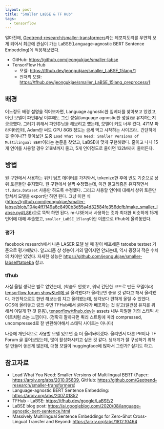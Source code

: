 ```yaml
---
layout: post
title: "Smaller LaBSE & TF Hub"
tags:
  - tensorflow
---
```


얼마전에, [Geotrend-research/smaller-transformers](https://github.com/Geotrend-research/smaller-transformers)라는 레포지토리를 우연히 보게 되어서 최근에 관심이 가는 LaBSE(Language-agnostic BERT Sentence Embedding)에 적용해보았다.

* GitHub: <https://github.com/jeongukjae/smaller-labse>
* TensorFlow Hub
  * 모델: <https://tfhub.dev/jeongukjae/smaller_LaBSE_15lang/1>
  * 전처리 모델: <https://tfhub.dev/jeongukjae/smaller_LaBSE_15lang_preprocess/1>

## 배경

어느정도 배경 설명을 적어보자면, Language agnostic한 임베더를 찾아보고 있었고, 이런 모델이 파인튜닝 이후에도 그런 성질(language agnostic한 성질)을 유지하는지 궁금했다. 그러기 위해서 파인튜닝을 해보려고 헀는데, 모델이 커도 너무 컸다. 471M 파라미터인데, Adam만 써도 GPU 8GB 정도는 금세 먹고 시작하는 사이즈라.. 간단하게 못 줄이나?? 찾아보던 도중 `Load What You Need: Smaller Versions of Multilingual BERT`이라는 논문을 찾았고, LaBSE에 맞게 구현해봤다. 줄이고 나니 15개 언어를 사용할 경우 219M까지 줄고, 5개 언어정도로 줄이면 132M까지 줄어든다.

## 방법

원 구현에서 사용하는 위키 덤프 데이터를 가져와서, tokenize한 후에 빈도 기준으로 상위 토큰들만 유지했다. 원 구현에서 살짝 수정했는데, 이건 알고리즘은 유지하면서 `tf.data.Dataset` 사용만 하도록 수정했다. 그리고 사용할 언어에 대해서 상위 토큰만 합쳐서 모델을 export만 하면 된다. 그냥 이런 식(<https://github.com/jeongukjae/smaller-labse/blob/104e4ff7f49a6c8490b3d55a4d32584fe356dcfb/make_smaller_labse.py#L86>)으로 뚝딱 하면 된다. m-USE에서 사용하는 것과 최대한 비슷하게 15개 언어에 대해 추출했고, `smaller_LaBSE_15lang`이란 이름으로 tfhub에 올려놓았다.

### 평가

facebook research에서 나온 LASER 모델 낼 때 같이 배포해준 tatoeba testset 기준으로 평가해봤다. 알고리즘 상 성능이 거의 떨어지면 안되는데, 역시 굉장히 적은 수치의 차이만 있었다. 자세한 성능은 <https://github.com/jeongukjae/smaller-labse#tatoeba> 참고.

### tfhub

사실 올릴 생각은 별로 없었는데, (학습도 안했고, 워낙 간단한 코드로 만든 모델이라) [tensorflow forum show&tell에 글](https://discuss.tensorflow.org/t/reducing-the-parameter-size-of-labse-language-agnostic-bert-sentence-embedding-for-practical-usage/4418?u=jeongukjae) 올려봤다가 올려보면 좋을 것 같다고 해서 올려봤다. 개인적으로도 한번 해보는셈 치고 올려봤는데, 생각보다 편하게 올릴 수 있었다. GCS에 올려놓고 링크 주면 TFHub에서 긁어다가 배포하는 것 같고(일관성 유지를 위해서 이렇게 한 것 같음), [tensorflow/tfhub.dev](https://github.com/tensorflow/tfhub.dev)는 assets 내부 파일들 거의 스태틱 사이트처럼 쓰는 느낌이다. (정확히 말하자면 쿼리 스트링에 따라 compressed, uncompressed로 잘 반환해야해서 스태틱 사이트는 아니다)

나중에 개인적으로 사용할 모델 있으면 좀 더 올려놔야겠다. 올리면서 다른 PR이나 TF Forum 글 훑어보았는데, 많이 활성화시키고 싶은 것 같다. 생태계가 잘 구성하기 위해 잘 만들어 놓은게 많은데, 대형 모델이 huggingface에 많아서 그런가? 싶기도 하고.

## 참고자료

* Load What You Need: Smaller Versions of Multilingual BERT (Paper: <https://arxiv.org/abs/2010.05609>, GitHub: <https://github.com/Geotrend-research/smaller-transformers>)
* Language-agnostic BERT Sentence Embedding: <https://arxiv.org/abs/2007.01852>
* TFHub - LaBSE: <https://tfhub.dev/google/LaBSE/2>
* LaBSE blog post: <https://ai.googleblog.com/2020/08/language-agnostic-bert-sentence.html>
* Massively Multilingual Sentence Embeddings for Zero-Shot Cross-Lingual Transfer and Beyond: <https://arxiv.org/abs/1812.10464>

